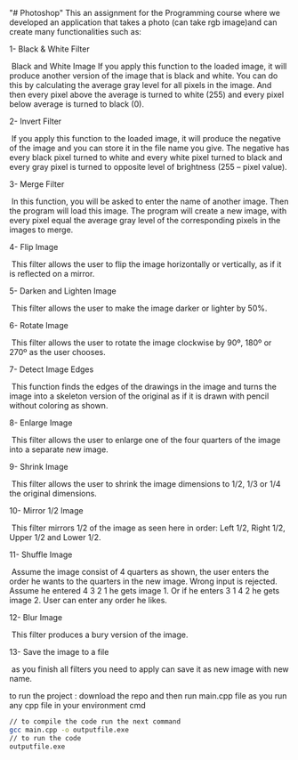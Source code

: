 "# Photoshop" 
This an assignment for the Programming course where we developed an application that takes a photo (can take rgb image)and can create many functionalities such as:

1- Black & White Filter

​	Black and White Image If you apply this function to the loaded image, it will produce another  version of the image that is black and white. You can do this by calculating the average gray level for all pixels in the  image. And then every pixel above the average is turned to white (255)  and every pixel below average is turned to black (0).



2- Invert Filter

​	If you apply this function to the loaded image, it will produce the negative  of the image and you can store it in the file name you give. The negative has every black pixel turned to white and every white pixel  turned to black and every gray pixel is turned to opposite level of  brightness (255 – pixel value).



3- Merge Filter 

​	In this function, you will be asked to enter the name of another image.  Then the program will load this image. The program will create a new  image, with every pixel equal the average gray level of the corresponding  pixels in the images to merge.



4- Flip Image

​	This filter allows the user to flip the image  horizontally or vertically, as if it is reflected on a mirror.



5- Darken and Lighten Image 

​	This filter allows the user to make the image  darker or lighter by 50%.



6- Rotate Image

​	This filter allows the user  to rotate the image  clockwise by 90º, 180º or  270º as the user chooses.



7- Detect Image Edges 

​	This function finds the edges of the drawings in the image and turns the  image into a skeleton version of the original as if it is drawn with pencil  without coloring as shown.



8- Enlarge Image

​	This filter allows the user  to enlarge one of the four quarters of the image into  a separate new image.



9- Shrink Image

​	This filter allows the user  to shrink the image  dimensions to 1/2, 1/3 or  1/4 the original  dimensions.



10- Mirror 1/2 Image

​	This filter mirrors 1/2 of  the image as seen here in  order: Left 1/2, Right 1/2,  Upper 1/2 and Lower 1/2.



11- Shuffle Image

​	Assume the image  consist of 4 quarters as  shown, the user enters  the order he wants to the  quarters in the new  image. Wrong input is  rejected. Assume he  entered 4 3 2 1 he  gets image 1. Or if he enters 3 1 4 2 he gets image 2. User can enter any order he likes.



12- Blur Image

​	This filter produces a bury version of the image.



13- Save the image to a file

​	as you finish all filters you need to apply can save it as new image with new name.


to run the project : download the repo and then run main.cpp file as you run any cpp file in your environment
cmd 

```bash
// to compile the code run the next command
gcc main.cpp -o outputfile.exe
// to run the code
outputfile.exe
```


